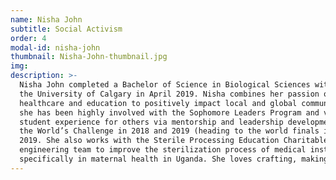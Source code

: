 ```yaml
---
name: Nisha John
subtitle: Social Activism 
order: 4
modal-id: nisha-john
thumbnail: Nisha-John-thumbnail.jpg
img: 
description: >-
  Nisha John completed a Bachelor of Science in Biological Sciences with a minor in Social and Cultural Anthropology at
  the University of Calgary in April 2019. Nisha combines her passion of people-centred work with her interests in
  healthcare and education to positively impact local and global communities. On campus at the University of Calgary,
  she has been highly involved with the Sophomore Leaders Program and various other clubs to continually improve the
  student experience for others via mentorship and leadership development programming. She is a two-time competitor in
  the World’s Challenge in 2018 and 2019 (heading to the world finals in June!), as well as in the Hult Prize in March
  2019. She also works with the Sterile Processing Education Charitable Trust and Fullsoul, consulting for an
  engineering team to improve the sterilization process of medical instruments in low and middle income countries,
  specifically in maternal health in Uganda. She loves crafting, making music, and has a new-found love of powerlifting!
---
```


